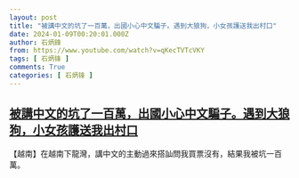 ```yaml
---
layout: post
title: "被講中文的坑了一百萬，出國小心中文騙子。遇到大狼狗，小女孩護送我出村口"
date: 2024-01-09T00:20:01.000Z
author: 石炳鋒
from: https://www.youtube.com/watch?v=qKecTVTcVKY
tags: [ 石炳锋 ]
comments: True
categories: [ 石炳锋 ]
---
```

<!--1704759601000-->
[被講中文的坑了一百萬，出國小心中文騙子。遇到大狼狗，小女孩護送我出村口](https://www.youtube.com/watch?v=qKecTVTcVKY)
------

<div>
【越南】在越南下龍灣，講中文的主動過來搭訕問我買票沒有，結果我被坑一百萬。
</div>
